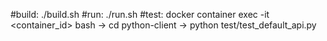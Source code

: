 #build: ./build.sh
#run: ./run.sh
#test: docker container exec -it <container_id> bash -> cd python-client -> python test/test_default_api.py
